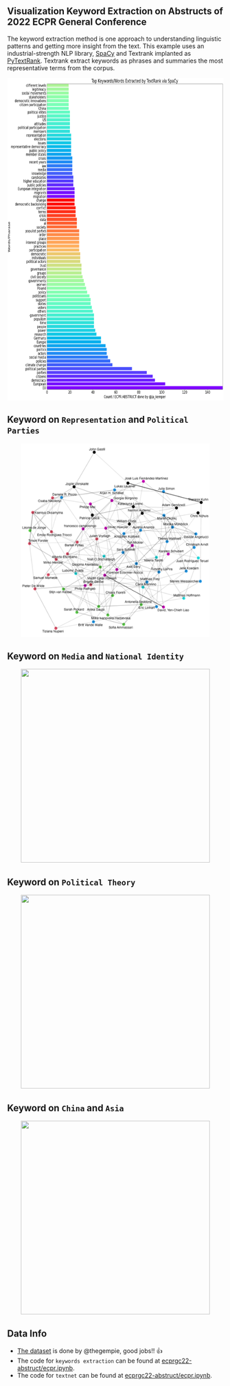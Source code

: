 ## Visualization Keyword Extraction on Abstructs of 2022 ECPR General Conference


The keyword extraction method is one approach to understanding linguistic patterns and getting more insight from the text. 
This example uses an industrial-strength NLP library, [SpaCy](https://spacy.io) and Textrank implanted as [PyTextRank](https://spacy.io/universe/project/spacy-pytextrank).  Textrank extract keywords as phrases and summaries the most representative terms from the corpus.


<p align="center">
  <img width="640" height="750" src="https://raw.githubusercontent.com/davidycliao/ecprgc22-abstruct/main/image/ecpr.png" >
</p>

## Keyword on `Representation` and `Political Parties`

<p align="center">
  <img width="440" height="450" src="https://raw.githubusercontent.com/davidycliao/ecprgc22-abstruct/main/image/pl.png" >
</p>



## Keyword on `Media` and `National Identity`

<p align="center">
  <img width="440" height="450" src="https://raw.githack.com/davidycliao/ecprgc22-abstruct/main/image/md.png" >
</p>


## Keyword on `Political Theory`

<p align="center">
  <img width="440" height="450" src="https://raw.githack.com/davidycliao/ecprgc22-abstruct/main/image/pt.png" >
</p>

## Keyword on `China` and `Asia`

<p align="center">
  <img width="440" height="450" src="https://raw.githack.com/davidycliao/ecprgc22-abstruct/main/image/cn.png" >
</p>


## Data Info

- [The dataset](https://github.com/thegempie/ecprgc22-data) is done by @thegempie, good jobs!! 👍 
- The code for `keywords extraction` can be found at [ecprgc22-abstruct/ecpr.ipynb](https://github.com/davidycliao/ecprgc22-abstruct/blob/main/ecpr.ipynb).
- The code for `textnet` can be found at [ecprgc22-abstruct/ecpr.ipynb](https://github.com/davidycliao/ecprgc22-abstruct/blob/main/ecpr.Rmd).